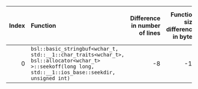 |   Index | Function                                                                                                                                                 |   Difference in number of lines |   Function size difference in bytes | Disassembly                                                            |   Number of lines in `assume` build |   Number of bytes in `assume` build |   Number of lines in `none` build |   Number of bytes in `none` build |
|--------:|:---------------------------------------------------------------------------------------------------------------------------------------------------------|--------------------------------:|------------------------------------:|:-----------------------------------------------------------------------|------------------------------------:|------------------------------------:|----------------------------------:|----------------------------------:|
|       0 | `bsl::basic_stringbuf<wchar_t, std::__1::char_traits<wchar_t>, bsl::allocator<wchar_t> >::seekoff(long long, std::__1::ios_base::seekdir, unsigned int)` |                              -8 |                                 -16 | [Assumed](0.assume.s.txt), [Ignored](0.none.s.txt), [Diff](0.diff.txt) |                                 576 |                             4714240 |                               592 |                           4714256 |